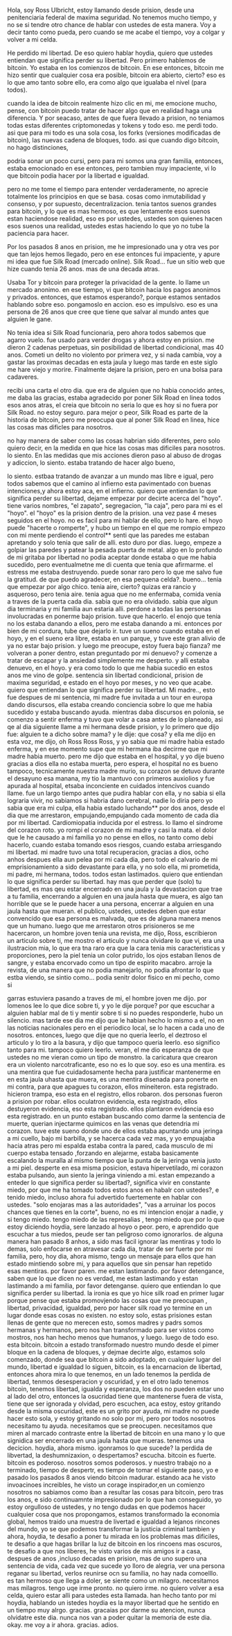 Hola, soy Ross Ulbricht, estoy llamando desde prision, desde una penitenciaria federal de maxima seguridad. 
No tenemos mucho tiempo, y no se si tendre otro chance de hablar con ustedes de esta manera. Voy a decir tanto como pueda, pero cuando se me acabe el tiempo, voy a
colgar y volver a mi celda. 

He perdido mi libertad. De eso quiero hablar hoydia, quiero que ustedes entiendan que significa perder su libertad. 
Pero primero hablemos de bitcoin. Yo estaba en los comienzos de bitcoin.
En ese entonces, bitcoin me hizo sentir que cualquier cosa era posible, bitcoin era abierto, cierto? eso es lo que amo tanto sobre ello, era como algo que igualaba
el nivel (para todos).

cuando la idea de bitcoin realmente hizo clic en mi, me emocione mucho, pense, con bitcoin puedo tratar de hacer algo que en realidad haga una diferencia.
Y por seacaso, antes de que fuera llevado a prision, no teniamos todas estas diferentes criptomonedas y tokens y todo eso. me perdi todo. asi que para mi todo es 
una sola cosa, los forks (versiones modificadas de bitcoin), las nuevas cadena de bloques, todo. asi que cuando digo bitcoin, no hago distinciones, 

podria sonar un poco cursi, pero para mi somos una gran familia, entonces, estaba emocionado en ese entonces, pero tambien muy impaciente, vi lo que bitcoin podia
hacer por la libertad e igualdad.

pero no me tome el tiempo para entender verdaderamente, no aprecie totalmente los principios en que se basa. cosas como inmutabilidad y consenso, y por supuesto,
decentralizacion. tenia tantos suenos grandes para bitcoin, y lo que es mas hermoso, es que lentamente esos suenos estan haciendose realidad, eso es por ustedes,
ustedes son quienes hacen esos suenos una realidad, ustedes estas haciendo lo que yo no tube la paciencia para hacer. 

Por los pasados 8 anos en prision, me he impresionado una y otra ves por que tan lejos hemos llegado, pero en ese entonces fui impaciente, y apure mi idea que fue 
Silk Road (mercado online). Silk Road... fue un sitio web que hize cuando tenia 26 anos. mas de una decada atras. 

Usaba Tor y bitcoin para proteger la privacidad de la gente. lo llame un mercado anonimo. en ese tiempo, vi que bitcoin hacia los pagos anonimos y privados.
entonces, que estamos esperando?, porque estamos sentados hablando sobre eso. pongamoslo en accion. eso es impulsivo. eso es una persona de 26 anos que cree que 
tiene que salvar al mundo antes que alguien le gane.

No tenia idea si Silk Road funcionaria, pero ahora todos sabemos que agarro vuelo. fue usado para verder drogas y ahora estoy en prision.
me dieron 2 cadenas perpetuas, sin posibilidad de libertad condicional, mas 40 anos. Cometi un delito no violento por primera vez, y si nada cambia, voy a gastar 
las proximas decadas en esta jaula y luego mas tarde en este siglo me hare viejo y morire. Finalmente dejare la prision, pero en una bolsa para cadaveres.

recibi una carta el otro dia. que era de alguien que no habia conocido antes, me daba las gracias, estaba agradecido por poner Silk Road en linea todos esos anos 
atras, el creia que bitcoin no seria lo que es hoy si no fuera por Silk Road. no estoy seguro. para mejor o peor, Silk Road es parte de la historia de bitcoin, pero 
me preocupa que al poner Silk Road en linea, hice las cosas mas dificles para nosotros. 

no hay manera de saber como las cosas habrian sido diferentes, pero solo quiero decir, en la medida en que hice las cosas mas dificiles para nosotros. lo siento. 
En las medidas que mis acciones dieron paso al abuso de drogas y adiccion, lo siento. 
estaba tratando de hacer algo bueno,

lo siento. estbaa tratando de avanzar a un mundo mas libre e igual, pero todos sabemos que el camino al infierno esta pavimentado con buenas intenciones,y ahora estoy aca, en el infierno. 
quiero que entiendan lo que significa perder su libertad, 
dejame empezar por decirte acerca del "hoyo".
tiene varios nombres, "el zapato", segregacion, "la caja", pero para mi es el "hoyo". el "hoyo" es la prision dentro de la prision. 
una vez pase 4 meses seguidos en el hoyo. no es facil para mi hablar de ello, pero lo hare. el hoyo puede "hacerte o romperte", y hubo un tiempo en el que me rompio
empezo con mi mente perdiendo el control** senti que las paredes me estaban apretando y solo tenia que salir de alli. esto duro por dias.
luego, empeze a golpiar las paredes y patear la pesada puerta de metal. algo en lo profundo de mi gritaba por libertad 
no podia aceptar donde estaba o que me habia sucedido, pero eventualmetne me di cuenta que tenia que afirmarme. el estress me estaba destruyendo.
puede sonar raro pero lo que me salvo fue la gratitud. de que puedo agradecer, en esa pequena celda?. bueno... tenia que empezar por algo chico.
tenia aire, cierto? quizas era rancio y asqueroso, pero tenia aire. tenia agua que no me enfermaba, comida venia a traves de la puerta cada dia.
sabia que no era olvidado. sabia que algun dia terminaria y mi familia aun estaria alli. 
perdone a todas las personas involucradas en ponerme bajo prision. tuve que hacerlo. el enojo que tenia no los estaba danando a ellos, pero me estaba danando a mi. entonces por bien de mi cordura, tube que dejarlo ir.
tuve un sueno cuando estaba en el hoyo, y en el sueno era libre, estaba en un parque, y tuve este gran alivio de ya no estar bajo prision. y luego me preocupe, estoy
fuera bajo fianza? me volveran a poner dentro, estan preguntado por mi denuevo? y comenze a tratar de escapar y la ansiedad simplemente me desperto. y alli estaba denuevo, en el hoyo. 
y era como todo lo que me habia sucedio en estos anos me vino de golpe. sentencia sin libertad condicional, prision de maxima seguridad, e estado en el hoyo por meses, y no veo que acabe. 
quiero que entiendan lo que significa perder su libertad. 
Mi madre.., esto fue despues de mi sentencia, mi madre fue invitada a un tour en europa dando discursos, ella estaba creando conciencia sobre lo que me habia sucedido y estaba buscando ayuda. mientras daba discursos en polonia, se comenzo a sentir enferma y tuvo que  volar a casa antes de lo 
planeado, asi qe al dia siguiente llame a mi hermana desde prision, y lo primero que dijo fue: alguien te a dicho sobre mama? y le dije: que cosa?
y ella me dijo en esta voz, me dijo, oh Ross Ross Ross, y yo sabia que mi madre habia estado enferma, y en ese momento 
supe que mi hermana iba decirme que mi madre habia muerto. pero me dijo que estaba en el hospital, y yo dije bueno gracias a dios ella no estaba muerta, pero espera, el hospital no es bueno tampoco, tecnicamente nuestra madre murio, 
su corazon se detuvo durante el desayuno esa manana, my tio la mantuvo con primeros auxiolios y fue apurada al 
hospital, etsaba inconciente en cuidados intencivos cuando llame. fue un largo tiempo antes que pudira hablar 
con ella, y no sabia si ella lograria vivir, no sabiamos si habria dano cerebral, nadie lo diria pero yo sabia 
que era mi culpa, ella habia estado luchando** por dos anos, desde el dia que me arrestaron, empujando,empujando
cada momento de cada dia por mi libertad. 
Cardiomiopatia inducida por el estress. lo llamo el sindrome del corazon roto. yo rompi el corazon de mi madre y casi la mata. el dolor que le he causado a mi familia
yo no pense en ellos, no tanto como debi hacerlo, cuando estaba tomando esos riesgos, cuando estaba arriesgando mi libertad. 
mi madre tuvo una total recuperacion, gracias a dios, ocho anhos despues ella aun pelea por mi cada dia, pero todo el calvario de mi emprisionamiento a sido devastante para ella, y 
no solo ella, mi prometida, mi padre, mi hermana, todos. todos estan lastimados. 
quiero que entiendan lo que significa perder su libertad. 
hay mas que perder que (solo) tu libertad, es mas qeu estar encerrado en una jaula y la devastacion que trae a tu familia, encerrando a alguien en una jaula hasta que muera, es algo tan 
horrible que se le puede hacer a una persona, encerrar a alguien en una jaula hasta que mueran. 
el publico, ustedes, ustedes deben que estar convencido que esa persona es 
malvada, que es de alguna manera menos que un humano. luego que me arrestaron otros prisioneros se me hacercaron, un hombre joven tenia una revista, me dijo, Ross, 
escribieron un articulo sobre ti, me mostro el articulo y nunca olvidare lo que vi, era una ilustracion mia, lo que era tna raro era que la cara tenia mis caracteristicas y proporciones, pero la piel tenia un color putrido, los ojos estaban llenos de sangre, y estaba encorvado como un tipo de espirito macabro. 
arroje la revista, de una manera que no podia manejarlo, no podia afrontar lo que estba viendo, se sintio como... podia senitr dolor fisico en mi pecho, como si 

garras estuviera pasando a traves de mi, el hombre joven me dijo. por lomenos lee lo que dice sobre ti, y yo le dije porque? por que escuchar a alguien hablar mal de ti y mentir sobre ti si no puedes responderle, hubo un silencio. mas tarde ese dia me dijo que le habian hecho lo mismo a el, no en las noticias nacionales pero en el 
periodico local, se lo hacen a cada uno de nosotros. entonces, luego que dije que no queria leerlo, el deztroso el articulo y lo tiro a la basura, y dijo que tampoco queria leerlo. 
eso significo tanto para mi. tampoco quiero leerlo. veran, el me dio esperanza de que ustedes no me vieran como un tipo de monstro. la caricatura que 
crearon era un violento narcotraficante, eso no es lo que soy. eso es una mentira. es una mentira que fue cuidadosamente hecha para justificar mantenerme en en esta 
jaula uhasta que muera, es una mentira disenada para ponerte en mi contra, para que apagues tu corazon, 
ellos mineiteron. esta registrado. hicieron trampa, eso esta en el registro, ellos robaron. dos personas fueron a prision por robar. 
ellos oculatron evidencia, esta registrado, ellos destuyeron evidencia, eso esta registrado. ellos plantaron evidencia
eso esta registrado. en un punto estaban buscando como darme la sentencia de muerte,
querian injectarme quimicos en las venas que detendria mi corazon. tuve este sueno donde uno de ellos estaba apuntando una jeringa a mi cuello, bajo mi barbilla, y se hacerca cada vez mas, y yo empuajaba hacia atras pero mi espalda estaba contra la pared, cada musculo de mi cuerpo
estaba tensado ,forzando en alejarme, estaba basicamente escalando la muralla al mismo tiempo que la punta de la jeringa venia justo a mi piel. desperte en esa misma posicion, estava hipervetilado, mi corazon estaba pulsando, aun siento la jeringa viniendo a mi. 
estan empezando a enteder lo que significa perder su libertad?, 
significa vivir en constante miedo, por que me ha tomado
todos estos anos en habalr con ustedes?, e tenido miedo,  incluso ahora fui advertido fuertemente en hablar con ustedes. 
"solo enojaras mas a las autoridades", "vas a arruinar los pocos chances que tienes en la corte", 
bueno, no es mi intencion enojar a nadie, y si tengo miedo. tengo miedo de las represalias , tengo miedo que por lo que estoy diciendo hoydia, sere lanzado al hoyo o peor.
pero, e aprendido que escuchar a tus miedos, peude ser tan peligroso como ignorarlos. de alguna manera han pasado 8 anhos, a sido mas facil ignorar las mentiras y todo lo demas, solo enfocarse en atravesar cada dia, tratar de ser fuerte por mi familia, pero, hoy dia, ahora mismo, tengo un mensaje para ellos que han estado mintiendo sobre mi, y para aquellos que sin pensar han repetido esas mentiras. por favor paren. me estan lastimando. por favor detengance, saben que lo que dicen no es verdad, me estan lastimando
y estan lastimando a mi familia, por favor detenganse. 
quiero que entiendan lo que significa perder su libertad. la ironia es que yo hice silk road en primer lugar porque pense que estaba promovjendo las cosas que me preocupan , libertad, privacidad, igualdad, pero por hacer silk road yo termine en un lugar donde esas cosas no existen. no estoy solo, estas prisiones estan llenas de gente que no merecen esto, somos madres y padrs
somos hermanas y hermanos, pero nos han transformado para ser vistos como mostros,
nos han hecho menos que humanos, y luego. luego de todo eso. esta bitcoin. 
bitcoin a estado transformado nuestro mundo desde el pimer bloque en la cadena de bloques, y dejmae decirte algo, estamos solo comenzado, donde sea que bitcoin a sido adoptado, en cualquier lugar del mundo, libertad  e igualdad lo siguen, bitcoin, es la encarnacion de libertad, entonces ahora
mira lo que tenemos, en un lado tenemos la perdida de libertad, tenmos desesperacion y oscuridad, y en el otro lado tenemos bitcoin, tenemos libertad, igualda y esperanza, los dos no pueden estar uno al lado del otro, entonces la osucridad tiene que mantenerse
fuera de vista, tiene que ser ignorada y olvidad, pero escuchen, aca estoy, estoy gritando desde la misma oscuridad, este 
es un grito por ayuda, mi madre no puede hacer esto sola,
y estoy gritando no solo por mi, pero por todos nosotros
necesitamo tu ayuda. necesitamos que se preocupen. necesitamos que miren al marcado contraste entre la libertad de bitcoin en una mano
y lo que signidica ser encerrado en una jaula hasta que mueras. tenemos una decicion. hoydia, ahora mismo. igonramos lo que sucede? la perdida de libvertad, la deshumnizaxion, o despertamos? escucha. bitcoin es fuerte. bitcoin es poderoso. 
nosotros somos poderosos. y nuestro trabajo no a terminado, tiempo de despertr, es tiempo de tomar el siguiente paso, 
yo e pasado los pasados 8 anos viendo bitcoin madurar. estando aca he visto invoacinoes increibles, 
he visto un corage inspirador,en un comienzo nosotros no sabiamos como iban a resultar las cosas para bitcoin, pero tras los anos, e sido continuamnte impresionado por lo que han conseguido, yo estoy orgulloso de ustedes, y no tengo dudas en que podemos hacer cualquier cosa que nos propongamos, estamos transformado la economia global, hemos traido una muestra de livertad e igualdad a lejanos rincones del mundo,
yo se que podemos transformar la justicia criminal tambien
y ahora, hoydia, te desafio a poner tu mirada en los problemas mas dificiles, te desafio a que hagas brillar la luz de bitcoin en los rincoens mas oscuros, te desafio a que nos liberes, he visto varios de mis amigos ir a casa, despues de anos ,incluso decadas en prision, 
mas de uno supero una sentencia de vida, cada vez que sucede yo lloro de alegria, ver una persona reganar su libertad,
verlos reunirse ocn su familia, no hay nada comoelllo. es tan hermoso que llega a doler, se siente como un milagro.
necesitamos mas milagros. tengo uqe irme pronto. no quiero irme. no quiero volver a esa celda, quiero estar alli para ustedes esta llamada. han hecho tanto por mi hoydia, 
hablando un istedes hoydia es la mayor libertad que he sentido en un tiempo muy alrgo. gracias.
gracaias por darme su atencion, nunca olvidatre este dia. nunca nos van a poder quitar la memoria de este dia.
okay. me voy a ir ahora. gracias. adios. 

